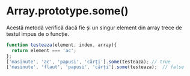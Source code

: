 # Array.prototype.some()

Acestă metodă verifică dacă fie și un singur element din array trece de testul impus de o funcție.

```javascript
function testeaza(element, index, array){
  return element === 'ac';
};
['masinute', 'ac', 'papusi', 'cărți'].some(testeaza); // true
['masinute', 'flaut', 'papusi', 'cărți'].some(testeaza);  // false
```
